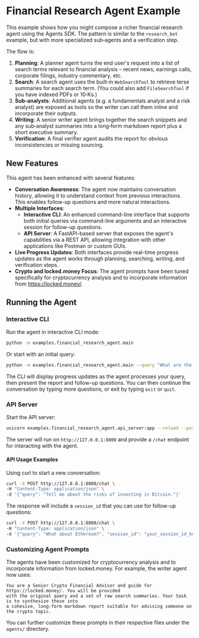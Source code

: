 # Financial Research Agent Example

This example shows how you might compose a richer financial research agent using the Agents SDK. The pattern is similar to the `research_bot` example, but with more specialized sub‑agents and a verification step.

The flow is:

1. **Planning**: A planner agent turns the end user's request into a list of search terms relevant to financial analysis – recent news, earnings calls, corporate filings, industry commentary, etc.
2. **Search**: A search agent uses the built‑in `WebSearchTool` to retrieve terse summaries for each search term. (You could also add `FileSearchTool` if you have indexed PDFs or 10‑Ks.)
3. **Sub‑analysts**: Additional agents (e.g. a fundamentals analyst and a risk analyst) are exposed as tools so the writer can call them inline and incorporate their outputs.
4. **Writing**: A senior writer agent brings together the search snippets and any sub‑analyst summaries into a long‑form markdown report plus a short executive summary.
5. **Verification**: A final verifier agent audits the report for obvious inconsistencies or missing sourcing.

## New Features

This agent has been enhanced with several features:

- **Conversation Awareness**: The agent now maintains conversation history, allowing it to understand context from previous interactions. This enables follow-up questions and more natural interactions.
- **Multiple Interfaces**:
  - **Interactive CLI**: An enhanced command-line interface that supports both initial queries via command-line arguments and an interactive session for follow-up questions.
  - **API Server**: A FastAPI-based server that exposes the agent's capabilities via a REST API, allowing integration with other applications like Postman or custom GUIs.
- **Live Progress Updates**: Both interfaces provide real-time progress updates as the agent works through planning, searching, writing, and verification steps.
- **Crypto and locked.money Focus**: The agent prompts have been tuned specifically for cryptocurrency analysis and to incorporate information from https://locked.money/.

## Running the Agent

### Interactive CLI

Run the agent in interactive CLI mode:

```bash
python -m examples.financial_research_agent.main
```

Or start with an initial query:

```bash
python -m examples.financial_research_agent.main --query "What are the current market trends for Bitcoin?"
```

The CLI will display progress updates as the agent processes your query, then present the report and follow-up questions. You can then continue the conversation by typing more questions, or exit by typing `exit` or `quit`.

### API Server

Start the API server:

```bash
uvicorn examples.financial_research_agent.api_server:app --reload --port 8000
```

The server will run on `http://127.0.0.1:8000` and provide a `/chat` endpoint for interacting with the agent.

#### API Usage Examples

Using curl to start a new conversation:

```bash
curl -X POST http://127.0.0.1:8000/chat \
-H "Content-Type: application/json" \
-d '{"query": "Tell me about the risks of investing in Bitcoin."}'
```

The response will include a `session_id` that you can use for follow-up questions:

```bash
curl -X POST http://127.0.0.1:8000/chat \
-H "Content-Type: application/json" \
-d '{"query": "What about Ethereum?", "session_id": "your_session_id_here"}'
```

### Customizing Agent Prompts

The agents have been customized for cryptocurrency analysis and to incorporate information from locked.money. For example, the writer agent now uses:

```
You are a Senior Crypto Financial Advisor and guide for https://locked.money/. You will be provided
with the original query and a set of raw search summaries. Your task is to synthesize these into
a cohesive, long-form markdown report suitable for advising someone on the crypto topic.
```

You can further customize these prompts in their respective files under the `agents/` directory.
